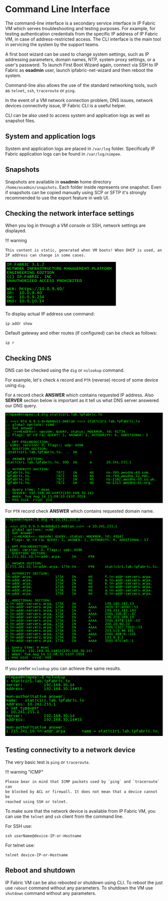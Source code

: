# Command Line Interface

The command-line interface is a secondary service interface in IP Fabric
VM which serves troubleshooting and testing purposes. For example, for
testing authentication credentials from the specific IP address of IP
Fabric VM, in case of address-restricted access. The CLI interface is
the main tool in servicing the system by the support teams.

A first boot wizard can be used to change system settings, such as IP
addressing parameters, domain names, NTP, system proxy settings, or a
user's password. To launch First Boot Wizard again, connect via SSH to
IP Fabric as **osadmin** user, launch ipfabric-net-wizard and then
reboot the system.

Command-line also allows the use of the standard networking tools, such
as `telnet`, `ssh`, `traceroute` or `ping`.

In the event of a VM network connection problem, DNS issues, network
devices connectivity issue, IP Fabric CLI is a useful helper.

CLI can be also used to access system and application logs as well as
snapshot files.

## System and application logs

System and application logs are placed in `/var/log` folder.
Specifically IP Fabric application logs can be found in
`/var/log/nimpee`.

## Snapshots

Snapshots are available in **osadmin** home directory
`/home/osadmin/snapshots`. Each folder inside represents one
snapshot. Even if snapshots can be copied manually using SCP or SFTP
it's strongly recommended to use the export feature in web UI.

## Checking the network interface settings

When you log in through a VM console or SSH, network settings are
displayed.

!!! warning

    This content is static, generated when VM boots! When DHCP is used, an IP address can change in some cases.

![VM IP](vm_ip.png)

To display actual IP address use command:

```shell
ip addr show
```

Default gateway and other routes (if configured) can be check as
follows:

```shell
ip r
```

## Checking DNS

DNS can be checked using the `dig` or `nslookup` command.

For example, let's check `A` record and `PTR` (reverse) record of some
device using `dig`.

For `A` record check **ANSWER** which contains requested IP address.
Also **SERVER** section below is important as it tell us what DNS
server answered our DNS query.

![DNS A record](dns_a_rec.png)

For `PTR` record check **ANSWER** which contains requested domain name.

![DNS PTR record](dns_ptr_rec.png)

If you prefer `nslookup` you can achieve the same results.

![nslookup](nslookup.png)

## Testing connectivity to a network device

The very basic test is `ping` or `traceroute`.

!!! warning "ICMP"

    Please bear in mind that ICMP packets used by `ping` and `traceroute` can
    be blocked by ACL or firewall. It does not mean that a device cannot be
    reached using SSH or telnet.

To make sure that the network device is available from IP Fabric VM, you
can use the `telnet` and `ssh` client from the command line.

For SSH use:

```shell
ssh userName@device-IP-or-Hostname
```

For telnet use:

```telnet
telnet device-IP-or-Hostname
```

## Reboot and shutdown

IP Fabric VM can be also rebooted or shutdown using CLI. To reboot the just use `reboot` command without any parameters.
To shutdown the VM use `shutdown` command without any parameters.
